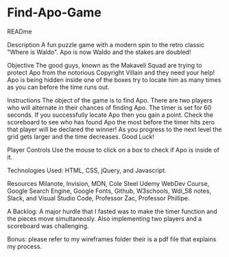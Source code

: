 # Find-Apo-Game
READme

Description
A fun puzzle game with a modern spin to the retro classic "Where is Waldo". Apo is now Waldo and the stakes are doubled!

Objective
The good guys, known as the Makaveli Squad are trying to protect Apo from the notorious Copyright Villain and they need your help! Apo is being hidden inside one of the boxes try to locate him as many times as you can before the time runs out. 

Instructions
The object of the game is to find Apo. There are two players who will alternate in their chances of finding Apo. The timer is set for 60 seconds. If you successfully locate Apo then you gain a point. Check the scoreboard to see who has found Apo the most before the timer hits zero that player will be declared the winner! As you progress to the next level the grid gets larger and the time decreases. Good Luck!

Player Controls
Use the mouse to click on a box to check if Apo is inside of it. 

Technologies Used:
HTML, CSS, jQuery, and Javascript.

Resources
Milanote, Invision, MDN, Cole Steel Udemy WebDev Course, Google Search Engine, Google Fonts, Github, W3schools, Wdi_58 notes, Slack, and Visual Studio Code, Professor Zac, Professor Phillipe. 

A Backlog:
A major hurdle that I fasted was to make the timer function and the pieces move simultaneosly. Also implementing two players and a scoreboard was challenging. 

Bonus: please refer to my wireframes folder their is a pdf file that explains my process. 

